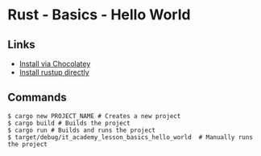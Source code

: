 # Rust - Basics - Hello World

## Links

* [Install via Chocolatey](https://community.chocolatey.org/packages/rustup.install)
* [Install rustup directly](https://static.rust-lang.org/rustup/dist/i686-pc-windows-gnu/rustup-init.exe)

## Commands

```
$ cargo new PROJECT_NAME # Creates a new project
$ cargo build # Builds the project
$ cargo run # Builds and runs the project
$ target/debug/it_academy_lesson_basics_hello_world  # Manually runs the project
```
